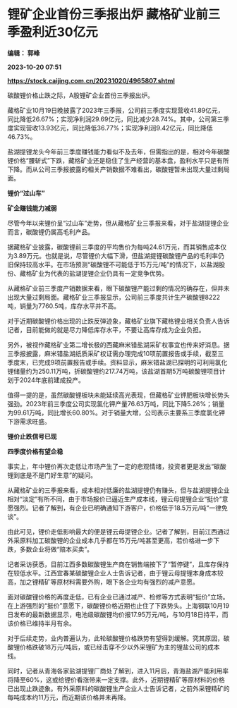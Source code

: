 # 锂矿企业首份三季报出炉 藏格矿业前三季盈利近30亿元
**编辑： 郭峰**

**2023-10-20 07:51**

**https://stock.caijing.com.cn/20231020/4965807.shtml**

碳酸锂价格止跌之际，A股锂矿企业首份三季报出炉。

藏格矿业10月19日晚披露了2023年三季报，公司前三季度实现营收41.89亿元，同比降低26.67%；实现净利润29.69亿元，同比减少28.74%。其中，公司第三季度实现营收13.93亿元，同比降低36.77%；实现净利润9.42亿元，同比降低46.73%。

盐湖提锂龙头今年前三季度赚钱能力看似不及去年，但需指出的是，相对今年碳酸锂价格“腰斩式”下跌，藏格矿业还是稳住了生产经营的基本盘，盈利水平只是有所下降。而从公司三季报披露的相关产销数据不难看出，碳酸锂暂未出现大量过剩局面。

**锂价“过山车”**

**矿企赚钱能力减弱**

尽管今年以来锂价呈“过山车”走势，但从藏格矿业三季报来看，对于盐湖提锂企业而言，碳酸锂仍属高毛利产品。

据藏格矿业披露，碳酸锂前三季度的平均售价为每吨24.61万元，而其销售成本仅为3.89万元。也就是说，尽管锂价大幅下滑，但盐湖提锂碳酸锂产品的毛利率仍旧保持较高水平。在市场预测“碳酸锂不可能低于15万元/吨”的情况下，以盐湖股份、藏格矿业为代表的盐湖提锂企业仍具有一定竞争优势。

从藏格矿业前三季度产销数据来看，眼下碳酸锂产能过剩的情况的确存在，但并未出现大量过剩局面。藏格矿业三季报显示，公司前三季度共计生产碳酸锂8222吨，销量为7760.5吨，库存水平并不高。

对于近期碳酸锂价格出现的止跌反弹迹象，藏格矿业旗下藏格锂业相关负责人告诉记者，目前能做的就是尽力降低库存水平，不要让高库存成为企业负担。

另外，被视作藏格矿业第二增长极的西藏麻米错盐湖采矿权事宜也传来好消息。据三季报披露，麻米错盐湖纸质采矿权证需办理完成10项前置报告或手续，截至三季度末，已完成9项前置报告或手续。资料显示，麻米错盐湖已探明的可利用氯化锂储量约为250.11万吨，折碳酸锂约217.74万吨，该盐湖首期5万吨碳酸锂项目计划于2024年底前建成投产。

值得一提的是，虽然碳酸锂板块未能延续高光表现，但藏格矿业钾肥板块增长势头强劲。2023年前三季度公司实现氯化钾产量76.63万吨，同比下降5.26%；销量为99.61万吨，同比增长60.80%。对于销量大增，公司表示主要系三季度氯化钾下游需求旺盛。

**锂价止跌信号已现**

**四季度价格有望企稳**

事实上，年中锂价再次走低让市场产生了一定的悲观情绪，投资者更是发出“碳酸锂到底是不是门好生意”的疑问。

从藏格矿业的三季报来看，成本相对低廉的盐湖提锂仍有赚头，但与盐湖提锂企业相对“淡定”有所不同，由于市场报价已逼近生产成本线，锂云母提锂企业“挺价”意愿强烈。记者了解到，有企业已明确通知下游客户，价格低于18.5万元/吨“一律免谈”。

由此可见，锂价走低影响最大的便是锂云母提锂企业。记者了解到，目前江西通过外采原料加工碳酸锂的企业成本几乎都在15万元/吨甚至更高，若价格进一步下跌，多数企业将做“赔本买卖”。

记者采访获悉，目前江西多数碳酸锂生产商在销售端按下了“暂停键”，且库存保持在较低水平。江西宜春某碳酸锂企业人士告诉记者，由于锂云母提锂本身成本较高，加之锂精矿等原材料需要外购，眼下各企业均有强烈的减产意愿。

面对碳酸锂价格的再度走低，已有企业已通过减产、检修等方式表明“挺价”立场。在上游强烈的“挺价”意愿下，碳酸锂价格近期也止住了下跌势头。上海钢联10月19日发布的最新数据显示，电池级碳酸锂均价报17.95万元/吨，与10月18日持平，而该价格已维持半月有余。

对于后续走势，业内普遍认为，此轮碳酸锂价格跌势有望得到缓解。究其原因，碳酸锂价格跌破18万元/吨后，或已经击穿不少以外采锂矿为主的锂盐公司的成本线。

同时，记者从青海各家盐湖提锂厂商处了解到，进入11月后，青海盐湖产能利用率将降至60%，这或给锂价看涨带来一定支撑。此外，近期锂精矿等原材料的价格已出现止跌迹象。有外采原料的碳酸锂生产企业人士告诉记者，之前外采锂精矿的每吨成本约11万元，而近期该价格并未再降。